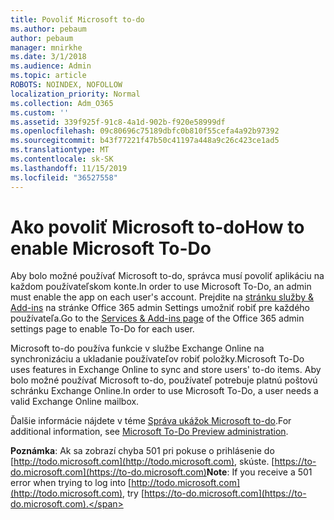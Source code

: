 ```yaml
---
title: Povoliť Microsoft to-do
ms.author: pebaum
author: pebaum
manager: mnirkhe
ms.date: 3/1/2018
ms.audience: Admin
ms.topic: article
ROBOTS: NOINDEX, NOFOLLOW
localization_priority: Normal
ms.collection: Adm_O365
ms.custom: ''
ms.assetid: 339f925f-91c8-4a1d-902b-f920e58999df
ms.openlocfilehash: 09c80696c75189dbfc0b810f55cefa4a92b97392
ms.sourcegitcommit: b43f77221f47b50c41197a448a9c26c423ce1ad5
ms.translationtype: MT
ms.contentlocale: sk-SK
ms.lasthandoff: 11/15/2019
ms.locfileid: "36527558"
---
```

# <a name="how-to-enable-microsoft-to-do"></a><span data-ttu-id="ceb5b-102">Ako povoliť Microsoft to-do</span><span class="sxs-lookup"><span data-stu-id="ceb5b-102">How to enable Microsoft To-Do</span></span>

<span data-ttu-id="ceb5b-103">Aby bolo možné používať Microsoft to-do, správca musí povoliť aplikáciu na každom používateľskom konte.</span><span class="sxs-lookup"><span data-stu-id="ceb5b-103">In order to use Microsoft To-Do, an admin must enable the app on each user's account.</span></span> <span data-ttu-id="ceb5b-104">Prejdite na [stránku služby &amp; Add-ins](https://portal.office.com/adminportal/home#/Settings/ServicesAndAddIns) na stránke Office 365 admin Settings umožniť robiť pre každého používateľa.</span><span class="sxs-lookup"><span data-stu-id="ceb5b-104">Go to the [Services &amp; Add-ins page](https://portal.office.com/adminportal/home#/Settings/ServicesAndAddIns) of the Office 365 admin settings page to enable To-Do for each user.</span></span> 
  
<span data-ttu-id="ceb5b-105">Microsoft to-do používa funkcie v službe Exchange Online na synchronizáciu a ukladanie používateľov robiť položky.</span><span class="sxs-lookup"><span data-stu-id="ceb5b-105">Microsoft To-Do uses features in Exchange Online to sync and store users' to-do items.</span></span> <span data-ttu-id="ceb5b-106">Aby bolo možné používať Microsoft to-do, používateľ potrebuje platnú poštovú schránku Exchange Online.</span><span class="sxs-lookup"><span data-stu-id="ceb5b-106">In order to use Microsoft To-Do, a user needs a valid Exchange Online mailbox.</span></span>
  
<span data-ttu-id="ceb5b-107">Ďalšie informácie nájdete v téme [Správa ukážok Microsoft to-do](https://support.office.com/article/490c1a8c-2333-4952-8125-841afadb9620.aspx).</span><span class="sxs-lookup"><span data-stu-id="ceb5b-107">For additional information, see [Microsoft To-Do Preview administration](https://support.office.com/article/490c1a8c-2333-4952-8125-841afadb9620.aspx).</span></span>
  
 <span data-ttu-id="ceb5b-108">**Poznámka**: Ak sa zobrazí chyba 501 pri pokuse o prihlásenie do [http://todo.microsoft.com](http://todo.microsoft.com), skúste. [https://to-do.microsoft.com](https://to-do.microsoft.com)</span><span class="sxs-lookup"><span data-stu-id="ceb5b-108">**Note**: If you receive a 501 error when trying to log into [http://todo.microsoft.com](http://todo.microsoft.com), try [https://to-do.microsoft.com](https://to-do.microsoft.com).</span></span>
  

